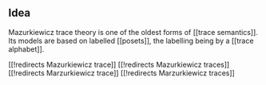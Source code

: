 
## Idea

Mazurkiewicz trace theory is one of the oldest forms of [[trace semantics]]. Its models are based on labelled [[posets]], the labelling being by a [[trace alphabet]].


[[!redirects Mazurkiewicz trace]]
[[!redirects Mazurkiewicz traces]]
[[!redirects Marzurkiewicz trace]]
[[!redirects Marzurkiewicz traces]]
